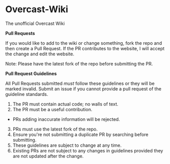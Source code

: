 Overcast-Wiki
=============

The unofficial Overcast Wiki 


**Pull Requests**

If you would like to add to the wiki or change something, fork the repo and then create a Pull Request. 
If the PR contributes to the website, I will accept the change and edit the website. 

Note: Please have the latest fork of the repo before submitting the PR. 

**Pull Request Guidelines**

All Pull Requests submitted *must* follow these guidelines or they will be marked invalid. Submit an issue if you cannot provide a pull request of the guideline standards.

1. The PR must contain actual code; no walls of text.
2. The PR must be a useful contribution.
  * PRs adding inaccurate information will be rejected.
3. PRs must use the latest fork of the repo.
4. Ensure you're not submitting a duplicate PR by searching before submitting.
5. These guidelines are subject to change at any time.
6. Existing PRs are not subject to any changes in guidelines provided they are not updated after the change.
